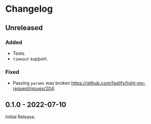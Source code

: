 # Changelog

## Unreleased

### Added

- Tests.
- `timeout` support.

### Fixed

- Passing `params` was broken https://github.com/fastify/light-my-request/issues/204.

## 0.1.0 - 2022-07-10

Initial Release.
